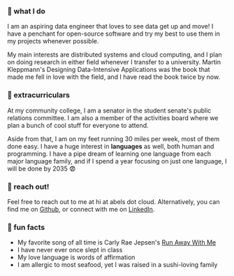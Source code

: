 ---
---

### 🍋 what I do
I am an aspiring data engineer that loves to see data get up and move! I have a penchant for open-source software and try my best to use them in my projects whenever possible.

My main interests are distributed systems and cloud computing, and I plan on doing research in either field whenever I transfer to a university. Martin Kleppmann's Designing Data-Intensive Applications was the book that made me fell in love with the field, and I have read the book twice by now.

### 🍎 extracurriculars
At my community college, I am a senator in the student senate's public relations committee. I am also a member of the activities board where we plan a bunch of cool stuff for everyone to attend. 

Aside from that, I am on my feet running 30 miles per week, most of them done easy. 
I have a huge interest in **languages** as well, both human and programming. I have a pipe dream of learning one language from each major language family, and if I spend a year focusing on just one language, I will be done by 2035 😨

### 🍓 reach out!
Feel free to reach out to me at hi at abels dot cloud. Alternatively, you can find me on [Github](http://github.com/abelkartwii/), or connect with me on [LinkedIn](http://linkedin.com/abel.kartawinata/).

### 🍑 fun facts
- My favorite song of all time is Carly Rae Jepsen's [Run Away With Me](https://www.youtube.com/watch?v=TeccAtqd5K8)
- I have never ever once slept in class
- My love language is words of affirmation
- I am allergic to most seafood, yet I was raised in a sushi-loving family